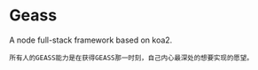 # Geass
A node full-stack framework based on koa2.

```
所有人的GEASS能力是在获得GEASS那一时刻，自己内心最深处的想要实现的愿望。
```
